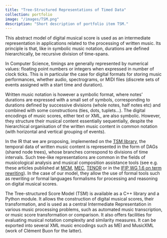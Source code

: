 ```yaml
---
title: "Tree-Structured Representations of Timed Data"
collection: portfolio
image: "/images/TSM.png"
description: "Short description of portfolio item TSM."
---
```


This abstract model of digital musical score is used as an intermediate representation in applications related to the processing of written music. Its principle is that, like in symbolic music notation, durations are defined hierarchically, be recursive division of time-spans.

In Computer Science, timings are generally represented by numerical values: floating point numbers or integers when expressed in number of clock ticks. This is in particular the case for digital formats for storing music performances, whether audio, spectrograms, or MIDI files (discrete sets of events assigned with a start time and duration).

Written music notation is however a symbolic format, where notes’ durations are expressed with a small set of symbols, corresponding to durations defined by successive divisions (whole notes, half notes etc) and combined with some constructions (ties, dots, tuplets…). The digital encodings of music scores, either text or XML, are also symbolic. However, they structure their musical content essentially sequentially, despite the hierarchical organisation of the written music content in common notation (with horizontal and vertical grouping of events). 

In the IR that we are proposing, implemented on the [TSM library](soft/2022-TSM), the temporal data of written music content is represented in the form of DAGs (shared node trees), whose branches correspond to divisions of time intervals. Such tree-like representations are common in the fields of musicological analysis and musical composition assistance tools (see e.g. these articles published at [MCM](2015-06-01-A-Structural-Theory-of-Rhythm-Notation-based-on-Tree-Representations-and-Term-Rewriting), [MEC](2015-05-01-Towards-an-Equational-Theory-of-Rhythm-Notation), [TENOR](2017-05-01-Generating-equivalent-rhythmic-notations-based-on-rhythm-tree-languages) or in the [IFIP WG 1.6 on term rewriting](publication/2014-07-01-Rhythm-Tree-Rewriting)). In the case of our model, they allow the use of formal tools such as rewriting or formal languages formalisms for processing and reasoning on digital musical scores.

The Tree-structured Score Model (TSM) is available as a C++ library and a Python module. It allows the construction of digital musical scores, their transformation, and is used as a central Intermediate Representation in various music processing problems, such as automated music transcription, or music score transformation or comparison.  It also offers facilities for evaluating musical notation complexity and similarity measures. It can be exported into several XML music encodings such as MEI and MusicXML (work of Clément Buon for the latter).

